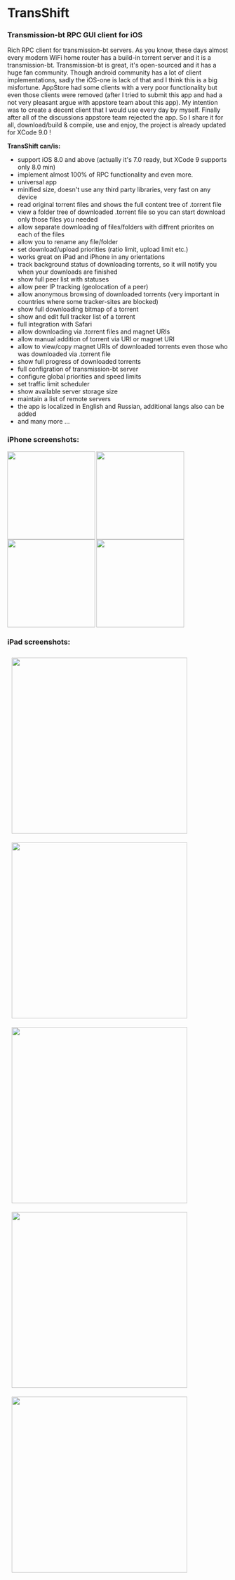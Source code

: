 # TransShift

### Transmission-bt RPC GUI client for iOS

Rich RPC client for transmission-bt servers.
As you know, these days almost every modern WiFi home router has a build-in torrent server and it is a transmission-bt. Transmission-bt is great, it's open-sourced and it has a huge fan community.
Though android community has a lot of client implementations, sadly the iOS-one is lack of that and I think this is a big misfortune. AppStore had some clients with a very poor functionality but even those clients were removed (after I tried to submit this app and had a not very pleasant argue with appstore team about this app). My intention was to create a decent client that I would use every day by myself. Finally after all of the discussions appstore team rejected the app. So I share it for all, download/build & compile, use and enjoy, the project is already updated for XCode 9.0 !

**TransShift can/is:**

- support iOS 8.0 and above (actually it's 7.0 ready, but XCode 9 supports only 8.0 min)
- implement almost 100% of RPC functionality and even more. 
- universal app
- minified size, doesn't use any third party libraries, very fast on any device
- read original torrent files and shows the full content tree of .torrent file
- view a folder tree of downloaded .torrent file so you can start download only those files you needed
- allow separate downloading of files/folders with diffrent priorites on each of the files
- allow you to rename any file/folder
- set download/upload priorities (ratio limit, upload limit etc.)
- works great on iPad and iPhone in any orientations
- track background status of downloading torrents, so it will notify you when your downloads are finished
- show full peer list with statuses 
- allow peer IP tracking (geolocation of a peer)
- allow anonymous browsing of downloaded torrents (very important in countries where some tracker-sites are blocked)
- show full downloading bitmap of a torrent
- show and edit  full tracker list of a torrent
- full integration with Safari
- allow downloading via .torrent files and magnet URIs
- allow manual addition of torrent via URI or magnet URI
- allow to view/copy magnet URIs of downloaded torrents even those who was downloaded via .torrent file
- show full progress of downloaded torrents
- full configration of transmission-bt server
- configure global priorities and speed limits
- set traffic limit scheduler
- show available server storage size
- maintain a list of remote servers
- the app is localized in English and Russian, additional langs also can be added
- and many more ...

### iPhone screenshots:

<img src="http://preview.ibb.co/k8YEqm/2017_10_21_16_20_46.png" width="200" align="left">
<img src="http://preview.ibb.co/kkd3i6/2017_10_21_16_21_15.png" width="200" align="left">
<img src="http://preview.ibb.co/hSHJGR/2017_10_21_16_21_48.png" width="200" align="left">
<img src="http://preview.ibb.co/nqPLVm/2017_10_21_16_24_17.png" width="200">

<br/>

### iPad screenshots:


<img src="https://preview.ibb.co/ebN7jQ/2017_09_25_11_58_49.png" width="400" align="left" hspace="10" vspace="10">
<img src="https://preview.ibb.co/gCEyr5/2017_09_25_11_59_16.png" width="400" align="left" hspace="10" vspace="10">
<img src="https://preview.ibb.co/i2ZL4Q/2017_09_25_12_00_10.png" width="400" align="left" hspace="10" vspace="10">
<img src="https://preview.ibb.co/fy9WB5/2017_09_25_12_00_41.png" width="400" align="left" hspace="10" vspace="10">
<img src="https://preview.ibb.co/ksD2Jk/2017_09_25_12_01_22.png" width="400" align="left" hspace="10" vspace="10">
